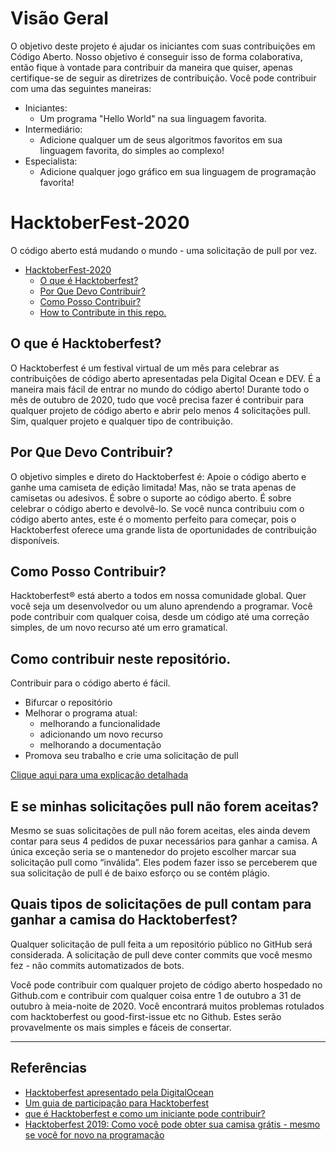 # Visão Geral
O objetivo deste projeto é ajudar os iniciantes com suas contribuições em Código Aberto. Nosso objetivo é conseguir isso de forma colaborativa, então fique à vontade para contribuir da maneira que quiser, apenas certifique-se de seguir as diretrizes de contribuição. Você pode contribuir com uma das seguintes maneiras:

- Iniciantes:
	- Um programa "Hello World" na sua linguagem favorita.
- Intermediário:
	- Adicione qualquer um de seus algoritmos favoritos em sua linguagem favorita, do simples ao complexo!
- Especialista:
	- Adicione qualquer jogo gráfico em sua linguagem de programação favorita!

# HacktoberFest-2020

O código aberto está mudando o mundo - uma solicitação de pull por vez.


- [HacktoberFest-2020](#hacktoberfest-2020)
  - [O que é Hacktoberfest?](#what-is-hacktoberfest)
  - [Por Que Devo Contribuir?](#-why-should-i-contribute)
  - [Como Posso Contribuir?](#what-can-i-contribute)
  - [How to Contribute in this repo.](#how-to-contribute-in-this-repo)

## O que é Hacktoberfest?

O Hacktoberfest é um festival virtual de um mês para celebrar as contribuições de código aberto apresentadas pela Digital Ocean e DEV. É a maneira mais fácil de entrar no mundo do código aberto!
Durante todo o mês de outubro de 2020, tudo que você precisa fazer é contribuir para qualquer projeto de código aberto e abrir pelo menos 4 solicitações pull. Sim, qualquer projeto e qualquer tipo de contribuição.

## Por Que Devo Contribuir?

O objetivo simples e direto do Hacktoberfest é:
Apoie o código aberto e ganhe uma camiseta de edição limitada!
Mas, não se trata apenas de camisetas ou adesivos. É sobre o suporte ao código aberto. É sobre celebrar o código aberto e devolvê-lo. Se você nunca contribuiu com o código aberto antes, este é o momento perfeito para começar, pois o Hacktoberfest oferece uma grande lista de oportunidades de contribuição disponíveis.

## Como Posso Contribuir?

Hacktoberfest® está aberto a todos em nossa comunidade global. Quer você seja um desenvolvedor ou um aluno aprendendo a programar. Você pode contribuir com qualquer coisa, desde um código até uma correção simples, de um novo recurso até um erro gramatical.

## Como contribuir neste repositório.

Contribuir para o código aberto é fácil.

- Bifurcar o repositório
- Melhorar o programa atual:
  - melhorando a funcionalidade
  - adicionando um novo recurso
  - melhorando a documentação
- Promova seu trabalho e crie uma solicitação de pull

[Clique aqui para uma explicação detalhada](/Contribute.md)

## E se minhas solicitações pull não forem aceitas?

Mesmo se suas solicitações de pull não forem aceitas, eles ainda devem contar para seus 4 pedidos de puxar necessários para ganhar a camisa. A única exceção seria se o mantenedor do projeto escolher marcar sua solicitação pull como “inválida”. Eles podem fazer isso se perceberem que sua solicitação de pull é de baixo esforço ou se contém plágio.

## Quais tipos de solicitações de pull contam para ganhar a camisa do Hacktoberfest?

Qualquer solicitação de pull feita a um repositório público no GitHub será considerada. A solicitação de pull deve conter commits que você mesmo fez - não commits automatizados de bots.

Você pode contribuir com qualquer projeto de código aberto hospedado no Github.com e contribuir com qualquer coisa entre 1 de outubro a 31 de outubro à meia-noite de 2020. Você encontrará muitos problemas rotulados com hacktoberfest ou good-first-issue etc no Github. Estes serão provavelmente os mais simples e fáceis de consertar.

---
## Referências

- [Hacktoberfest apresentado pela DigitalOcean](https://hacktoberfest.digitalocean.com/)
- [Um guia de participação para Hacktoberfest](https://dev.to/zenika/a-participation-guide-for-hacktoberfest-19c1)
- [que é Hacktoberfest e como um iniciante pode contribuir?](https://medium.com/@bawantharathnayaka/what-is-hacktoberfest-and-how-can-a-beginner-contribute-39cf2081804e)
- [Hacktoberfest 2019: Como você pode obter sua camisa grátis - mesmo se você for novo na programação](https://www.freecodecamp.org/news/hacktoberfest-2018-how-you-can-get-your-free-shirt-even-if-youre-new-to-coding-96080dd0b01b/)
